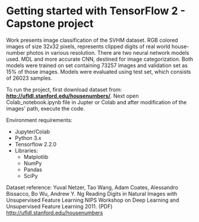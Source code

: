 # Getting started with TensorFlow 2 - Capstone project

  Work presents image classification of the SVHM dataset. RGB colored images of size 32x32 pixels, represents clipped digits of real world house-number photos in various resolution. There are two neural network models used. MDL and more accurate CNN, destined for image categorization. Both models were trained on set containing 73257 images and validation set as 15% of those images. Models were evaluated using test set, which consists of 26023 samples. 
  
To run the project, first download dataset from: **http://ufldl.stanford.edu/housenumbers/**.
Next open Colab_notebook.ipynb file in Jupter or Colab and after modification of the images' path, execute the code.  

Environment requirements: 
* Jupyter/Colab
* Python 3.x
* Tensorflow 2.2.0
* Libraries:
  * Matplotlib
  * NumPy
  * Pandas
  * SciPy

Dataset reference: Yuval Netzer, Tao Wang, Adam Coates, Alessandro Bissacco, Bo Wu, Andrew Y. Ng Reading Digits in Natural Images with Unsupervised Feature Learning NIPS Workshop on Deep Learning and Unsupervised Feature Learning 2011. (PDF) http://ufldl.stanford.edu/housenumbers
